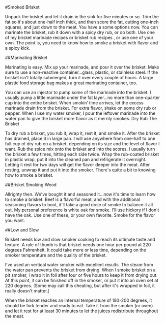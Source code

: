 #Smoked Brisket

Unpack the brisket and let it drain in the sink for five minutes or so. Trim the fat so it's about one-half inch thick, and then score the fat, cutting one-inch squares, and just down to the meat. You have a some options now. You can marinate the brisket, rub it down with a spicy dry rub, or do both. Use one of my brisket marinade recipes or brisket rub recipes , or use one of your own. The point is, you need to know how to smoke a brisket with flavor and a spicy kick.

##Marinating Brisket

Marinating is easy. Mix up your marinade, and pour it over the brisket. Make sure to use a non-reactive container…glass, plastic, or stainless steel. If the brisket isn't totally submerged, turn it over every couple of hours. A large plastic food storage bag makes a great marinating container, too.

You can use an injector to pump some of the marinade into the brisket. I usually pump a little marinade under the fat layer…no more than one-quarter cup into the entire brisket.
When smokin’ time arrives, let the excess marinade drain from the brisket. For extra flavor, shake on some dry rub or pepper. When I use my water smoker, I pour the leftover marinade into the water pan to give the brisket more flavor as it merrily smokes.
Dry Rub The Brisket

To dry rub a brisket, you rub it, wrap it, rest it, and smoke it. After the brisket has drained, place it in large pan. I will use anywhere from one-half to one full cup of dry rub on a brisket, depending on its size and the level of flavor I want.
Rub the spice mix onto the brisket and into the scores. I usually turn the brisket a few times, hitting each side twice. Wrap the rub-coated brisket in plastic wrap, put it into the cleaned pan and refrigerate it overnight. Letting it rest for two days will get the flavor deeper into the meat. After resting, unwrap it and put it into the smoker. There's quite a bit to knowing how to smoke a brisket.

##Brisket Smoking Wood

Allrighty then. We've bought it and seasoned it…now it's time to learn how to smoke a brisket. Beef is a flavorful meat, and with the additional seasoning flavors to boot, it'll take a good dose of smoke to balance it all out. My personal preference is white oak for smoke. I'll use hickory if I don't have the oak. Use one of these, or your own favorite. Smoke for the flavor you want.

##Low and Slow

Brisket needs low and slow smoker cooking to reach its ultimate taste and texture. A rule of thumb is that brisket needs one hour per pound at 220 degrees Fahrenheit. It could take more or less time, depending on the smoker temperature and the quality of the brisket.

I've used an vertical water smoker with excellent results. The steam from the water pan prevents the brisket from drying. When I smoke brisket on a pit smoker, I wrap it in foil after four or five hours to keep it from drying out.
At this point, it can be finished off in the smoker, or put it into an oven set at 220 degrees. (Some may call this cheating, but after it's wrapped in foil, it really doesn't matter.)

When the brisket reaches an internal temperature of 190-200 degrees, it should be fork tender and ready to eat. Take it from the smoker (or oven) and let it rest for at least 30 minutes to let the juices redistribute throughout the meat.
